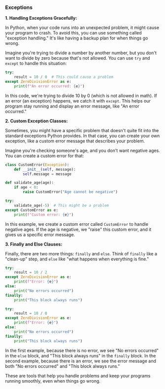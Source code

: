 ### Exceptions

**1. Handling Exceptions Gracefully:**

In Python, when your code runs into an unexpected problem, it might cause your program to crash. To avoid this, you can use something called "exception handling." It's like having a backup plan for when things go wrong.

Imagine you're trying to divide a number by another number, but you don't want to divide by zero because that's not allowed. You can use `try` and `except` to handle this situation:

```python
try:
    result = 10 / 0  # This could cause a problem
except ZeroDivisionError as e:
    print(f"An error occurred: {e}")
```

In this code, we're trying to divide 10 by 0 (which is not allowed in math). If an error (an exception) happens, we catch it with `except`. This helps our program stay running and display an error message, like "An error occurred."

**2. Custom Exception Classes:**

Sometimes, you might have a specific problem that doesn't quite fit into the standard exceptions Python provides. In that case, you can create your own exception, like a custom error message that describes your problem.

Imagine you're checking someone's age, and you don't want negative ages. You can create a custom error for that:

```python
class CustomError(Exception):
    def __init__(self, message):
        self.message = message

def validate_age(age):
    if age < 0:
        raise CustomError("Age cannot be negative")

try:
    validate_age(-5)  # This might be a problem
except CustomError as e:
    print(f"Custom error: {e}")
```

In this example, we create a custom error called `CustomError` to handle negative ages. If the age is negative, we "raise" this custom error, and it gives us a specific error message.

**3. Finally and Else Clauses:**

Finally, there are two more things: `finally` and `else`. Think of `finally` like a "clean-up" step, and `else` like "what happens when everything is fine."

```python
try:
    result = 10 / 2
except ZeroDivisionError as e:
    print(f"Error: {e}")
else:
    print("No errors occurred")
finally:
    print("This block always runs")

try:
    result = 10 / 0
except ZeroDivisionError as e:
    print(f"Error: {e}")
else:
    print("No errors occurred")
finally:
    print("This block always runs")
```

In the first example, because there is no error, we see "No errors occurred" in the `else` block, and "This block always runs" in the `finally` block. In the second example, because there is an error, we see the error message and both "No errors occurred" and "This block always runs."

These are tools that help you handle problems and keep your programs running smoothly, even when things go wrong.
